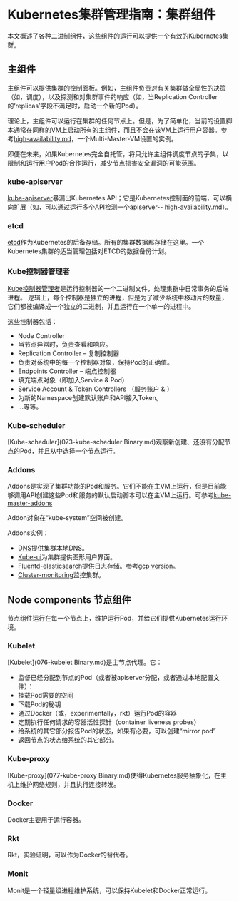 # **Kubernetes集群管理指南：集群组件**

本文概述了各种二进制组件，这些组件的运行可以提供一个有效的Kubernetes集群。

## **主组件**
主组件可以提供集群的控制面板。例如，主组件负责对有关集群做全局性的决策（如，调度），以及探测和对集群事件的响应（如，当Replication Controller的‘replicas’字段不满足时，启动一个新的Pod）。

理论上，主组件可以运行在集群的任何节点上。但是，为了简单化，当前的设置脚本通常在同样的VM上启动所有的主组件，而且不会在该VM上运行用户容器。参考[high-availability.md](http://kubernetes.io/v1.1/docs/admin/high-availability.html)，一个Multi-Master-VM设置的实例。

即便在未来，如果Kubernetes完全自托管，将只允许主组件调度节点的子集，以限制和运行用户Pod的合作运行，减少节点损害安全漏洞的可能范围。

### **kube-apiserver**
[kube-apiserver](http://kubernetes.io/v1.1/docs/admin/kube-apiserver.html)暴漏出Kubernetes API；它是Kubernetes控制面的前端，可以横向扩展（如，可以通过运行多个API检测一个apiserver-- [high-availability.md](http://kubernetes.io/v1.1/docs/admin/high-availability.html)）。

### **etcd**
[etcd](http://kubernetes.io/v1.1/docs/admin/etcd.html)作为Kubernetes的后备存储。所有的集群数据都存储在这里。一个Kubernetes集群的适当管理包括对ETCD的数据备份计划。

### **Kube控制器管理者**
[Kube控制器管理者](http://kubernetes.io/v1.1/docs/admin/kube-controller-manager.html)是运行控制器的一个二进制文件，处理集群中日常事务的后端进程。 逻辑上，每个控制器是独立的进程，但是为了减少系统中移动片的数量，它们都被编译成一个独立的二进制，并且运行在一个单一的进程中。

这些控制器包括：
- Node Controller
 - 当节点异常时，负责查看和响应。
- Replication Controller – 复制控制器
 - 负责对系统中的每一个控制器对象，保持Pod的正确值。
- Endpoints Controller – 端点控制器
 - 填充端点对象（即加入Service & Pod）
- Service Account & Token Controllers （服务账户 & ）
 - 为新的Namespace创建默认账户和API接入Token。
- …等等。

### **Kube-scheduler**

[Kube-scheduler](073-kube-scheduler Binary.md)观察新创建、还没有分配节点的Pod，并且从中选择一个节点运行。

### **Addons**
Addons是实现了集群功能的Pod和服务。它们不能在主VM上运行，但是目前能够调用API创建这些Pod和服务的默认启动脚本可以在主VM上运行。可参考[kube-master-addons](kube-master-addons.sh)

Addon对象在“kube-system”空间被创建。

Addons实例：
- [DNS](https://github.com/kubernetes/kubernetes/tree/release-1.1/cluster/addons/dns/)提供集群本地DNS。
- [Kube-ui](https://github.com/kubernetes/kubernetes/tree/release-1.1/cluster/addons/kube-ui/)为集群提供图形用户界面。
- [Fluentd-elasticsearch](https://github.com/kubernetes/kubernetes/tree/release-1.1/cluster/addons/fluentd-elasticsearch/)提供日志存储。参考[gcp version](https://github.com/kubernetes/kubernetes/tree/release-1.1/cluster/addons/fluentd-gcp/)。
- [Cluster-monitoring](https://github.com/kubernetes/kubernetes/tree/release-1.1/cluster/addons/cluster-monitoring/)监控集群。

## **Node components** 节点组件

节点组件运行在每一个节点上，维护运行Pod，并给它们提供Kubernetes运行环境。

### **Kubelet**
[Kubelet](076-kubelet Binary.md)是主节点代理。它：
- 监督已经分配到节点的Pod（或者被apiserver分配，或者通过本地配置文件）：
 - 挂载Pod需要的空间
 - 下载Pod的秘钥
 - 通过Docker（或，experimentally，rkt）运行Pod的容器
 - 定期执行任何请求的容器活性探针（container liveness probes）
 - 给系统的其它部分报告Pod的状态，如果有必要，可以创建“mirror pod”
- 返回节点的状态给系统的其它部分。

### **Kube-proxy**

[Kube-proxy](077-kube-proxy Binary.md)使得Kubernetes服务抽象化，在主机上维护网络规则，并且执行连接转发。

### **Docker**

Docker主要用于运行容器。

### **Rkt**

Rkt，实验证明，可以作为Docker的替代者。

### **Monit**

Monit是一个轻量级进程维护系统，可以保持Kubelet和Docker正常运行。